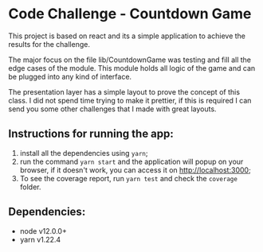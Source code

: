 # Code Challenge - Countdown Game

This project is based on react and its a simple application to
achieve the results for the challenge.

The major focus on the file lib/CountdownGame was testing and
fill all the edge cases of the module. This module holds
all logic of the game and can be plugged into any kind of interface.

The presentation layer has a simple layout to prove the concept of this
class. I did not spend time trying to make it prettier, if this is required
I can send you some other challenges that I made with great layouts.

## Instructions for running the app:
1. install all the dependencies using `yarn`;
2. run the command `yarn start` and the application will popup on your browser,
if it doesn't work, you can access it on <http://localhost:3000>;
3. To see the coverage report, run `yarn test` and check the `coverage` folder.

## Dependencies:
* node v12.0.0+
* yarn v1.22.4
